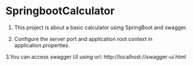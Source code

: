 # SpringbootCalculator
1. This project is about a basic calculator using SpringBoot and swagger.

2. Configure the server port and application root context in application.properties.

3.You can access swagger UI using url: http://localhost:<port>/<root-context>/swagger-ui.html


